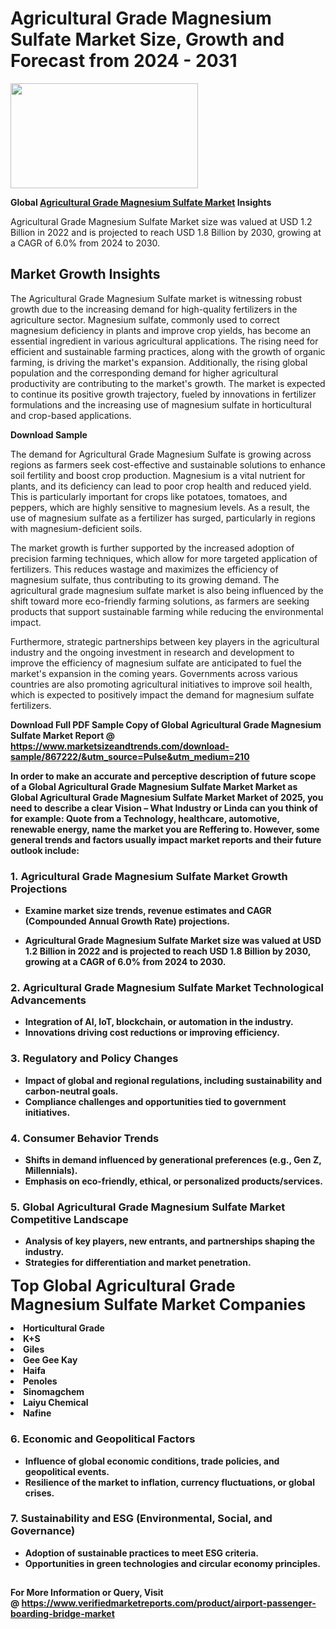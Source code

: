 <H1>Agricultural Grade Magnesium Sulfate Market Size, Growth and Forecast from 2024 - 2031</H1><img class="aligncenter size-medium wp-image-584254" src="https://thirdeyenews.in/wp-content/uploads/2024/09/Global-Market-Research-300x168.jpeg" alt="" width="300" height="168" /><p><strong>Global&nbsp;<a href="https://www.marketsizeandtrends.com/download-sample/867222/&amp;utm_source=Pulse&amp;utm_medium=210">Agricultural Grade Magnesium Sulfate Market</a> Insights</strong></p><p>Agricultural Grade Magnesium Sulfate Market size was valued at USD 1.2 Billion in 2022 and is projected to reach USD 1.8 Billion by 2030, growing at a CAGR of 6.0% from 2024 to 2030.</p><p><h2>Market Growth Insights</h2> <p>The Agricultural Grade Magnesium Sulfate market is witnessing robust growth due to the increasing demand for high-quality fertilizers in the agriculture sector. Magnesium sulfate, commonly used to correct magnesium deficiency in plants and improve crop yields, has become an essential ingredient in various agricultural applications. The rising need for efficient and sustainable farming practices, along with the growth of organic farming, is driving the market's expansion. Additionally, the rising global population and the corresponding demand for higher agricultural productivity are contributing to the market's growth. The market is expected to continue its positive growth trajectory, fueled by innovations in fertilizer formulations and the increasing use of magnesium sulfate in horticultural and crop-based applications.</p> <p><strong>Download Sample</strong></p> <p>The demand for Agricultural Grade Magnesium Sulfate is growing across regions as farmers seek cost-effective and sustainable solutions to enhance soil fertility and boost crop production. Magnesium is a vital nutrient for plants, and its deficiency can lead to poor crop health and reduced yield. This is particularly important for crops like potatoes, tomatoes, and peppers, which are highly sensitive to magnesium levels. As a result, the use of magnesium sulfate as a fertilizer has surged, particularly in regions with magnesium-deficient soils.</p> <p>The market growth is further supported by the increased adoption of precision farming techniques, which allow for more targeted application of fertilizers. This reduces wastage and maximizes the efficiency of magnesium sulfate, thus contributing to its growing demand. The agricultural grade magnesium sulfate market is also being influenced by the shift toward more eco-friendly farming solutions, as farmers are seeking products that support sustainable farming while reducing the environmental impact.</p> <p>Furthermore, strategic partnerships between key players in the agricultural industry and the ongoing investment in research and development to improve the efficiency of magnesium sulfate are anticipated to fuel the market's expansion in the coming years. Governments across various countries are also promoting agricultural initiatives to improve soil health, which is expected to positively impact the demand for magnesium sulfate fertilizers.</p> <p><strong></p><p><span class=""><strong>Download Full PDF Sample Copy of Global Agricultural Grade Magnesium Sulfate Market Report</strong> @ <a href="https://www.marketsizeandtrends.com/download-sample/867222/&amp;utm_source=Pulse&amp;utm_medium=210" target="_blank">https://www.marketsizeandtrends.com/download-sample/867222/&amp;utm_source=Pulse&amp;utm_medium=210</a></span></p><p>In order to make an accurate and perceptive description of future scope of a Global&nbsp;Agricultural Grade Magnesium Sulfate Market Market as Global&nbsp;Agricultural Grade Magnesium Sulfate Market Market of 2025, you need to describe a clear Vision &ndash; What Industry or Linda can you think of for example: Quote from a Technology, healthcare, automotive, renewable energy, name the market you are Reffering to. However, some general trends and factors usually impact market reports and their future outlook include:</p><h3>1.&nbsp;<strong>Agricultural Grade Magnesium Sulfate Market Growth Projections</strong></h3><ul><li>Examine market size trends, revenue estimates and CAGR (Compounded Annual Growth Rate) projections.</li><li><p>Agricultural Grade Magnesium Sulfate Market size was valued at USD 1.2 Billion in 2022 and is projected to reach USD 1.8 Billion by 2030, growing at a CAGR of 6.0% from 2024 to 2030.</p></li></ul><h3>2.&nbsp;<strong>Agricultural Grade Magnesium Sulfate Market Technological Advancements</strong></h3><ul><li>Integration of AI, IoT, blockchain, or automation in the industry.</li><li>Innovations driving cost reductions or improving efficiency.</li></ul><h3>3.&nbsp;<strong>Regulatory and Policy Changes</strong></h3><ul><li>Impact of global and regional regulations, including sustainability and carbon-neutral goals.</li><li>Compliance challenges and opportunities tied to government initiatives.</li></ul><h3>4.&nbsp;<strong>Consumer Behavior Trends</strong></h3><ul><li>Shifts in demand influenced by generational preferences (e.g., Gen Z, Millennials).</li><li>Emphasis on eco-friendly, ethical, or personalized products/services.</li></ul><h3>5.&nbsp;<strong>Global Agricultural Grade Magnesium Sulfate Market Competitive Landscape</strong></h3><ul><li>Analysis of key players, new entrants, and partnerships shaping the industry.</li><li>Strategies for differentiation and market penetration.</li></ul><p data-pm-slice="1 1 []"><span style="color: inherit; font-family: inherit; font-size: 25px;">Top Global Agricultural Grade Magnesium Sulfate Market Companies</span></p><div class="" data-test-id=""><p><li>Horticultural Grade</li><li> K+S</li><li> Giles</li><li> Gee Gee Kay</li><li> Haifa</li><li> Penoles</li><li> Sinomagchem</li><li> Laiyu Chemical</li><li> Nafine</li></p></div><h3>6.&nbsp;<strong>Economic and Geopolitical Factors</strong></h3><ul><li>Influence of global economic conditions, trade policies, and geopolitical events.</li><li>Resilience of the market to inflation, currency fluctuations, or global crises.</li></ul><h3>7.&nbsp;<strong>Sustainability and ESG (Environmental, Social, and Governance)</strong></h3><ul><li>Adoption of sustainable practices to meet ESG criteria.</li><li>Opportunities in green technologies and circular economy principles.</li></ul><h2><strong style="font-size: 14px;">For More Information or Query, Visit @&nbsp;</strong><a style="background-color: #ffffff; font-size: 14px;" href="https://www.marketsizeandtrends.com/report/agricultural-grade-magnesium-sulfate-market/" target="_blank">https://www.verifiedmarketreports.com/product/airport-passenger-boarding-bridge-market</a></h2>
